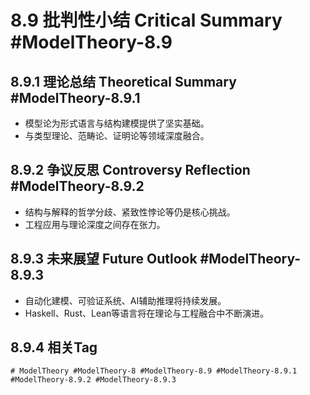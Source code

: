 # 8.9 批判性小结 Critical Summary #ModelTheory-8.9

## 8.9.1 理论总结 Theoretical Summary #ModelTheory-8.9.1

- 模型论为形式语言与结构建模提供了坚实基础。
- 与类型理论、范畴论、证明论等领域深度融合。

## 8.9.2 争议反思 Controversy Reflection #ModelTheory-8.9.2

- 结构与解释的哲学分歧、紧致性悖论等仍是核心挑战。
- 工程应用与理论深度之间存在张力。

## 8.9.3 未来展望 Future Outlook #ModelTheory-8.9.3

- 自动化建模、可验证系统、AI辅助推理将持续发展。
- Haskell、Rust、Lean等语言将在理论与工程融合中不断演进。

## 8.9.4 相关Tag

`# ModelTheory #ModelTheory-8 #ModelTheory-8.9 #ModelTheory-8.9.1 #ModelTheory-8.9.2 #ModelTheory-8.9.3`
